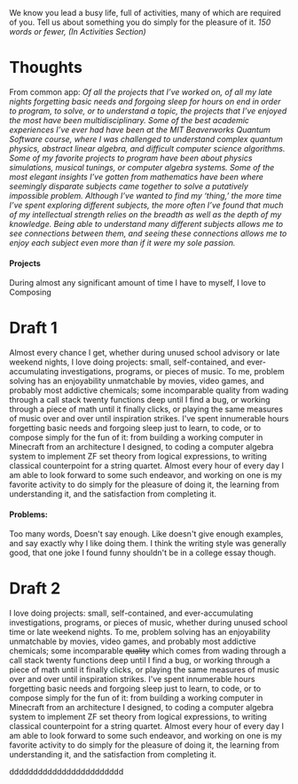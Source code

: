 We know you lead a busy life, full of activities, many of which are required of you. Tell us about something you do simply for the pleasure of it.
_150 words or fewer, (In Activities Section)_

# Thoughts

From common app:
	*Of all the projects that I’ve worked on, of all my late nights forgetting basic needs and forgoing sleep for hours on end in order to program, to solve, or to understand a topic, the projects that I’ve enjoyed the most have been multidisciplinary. Some of the best academic experiences I’ve ever had have been at the MIT Beaverworks Quantum Software course, where I was challenged to understand complex quantum physics, abstract linear algebra, and difficult computer science algorithms. Some of my favorite projects to program have been about physics simulations, musical tunings, or computer algebra systems. Some of the most elegant insights I’ve gotten from mathematics have been where seemingly disparate subjects came together to solve a putatively impossible problem.*
	*Although I’ve wanted to find my ‘thing,’ the more time I’ve spent exploring different subjects, the more often I’ve found that much of my intellectual strength relies on the breadth as well as the depth of my knowledge. Being able to understand many different subjects allows me to see connections between them, and seeing these connections allows me to enjoy each subject even more than if it were my sole passion.*

#### Projects
During almost any significant amount of time I have to myself, I love to
Composing


# Draft 1
Almost every chance I get, whether during unused school advisory or late weekend nights, I love doing projects: small, self-contained, and ever-accumulating investigations, programs, or pieces of music. To me, problem solving has an enjoyability unmatchable by movies, video games, and probably most addictive chemicals; some incomparable quality from wading through a call stack twenty functions deep until I find a bug, or working through a piece of math until it finally clicks, or playing the same measures of music over and over until inspiration strikes. I've spent innumerable hours forgetting basic needs and forgoing sleep just to learn, to code, or to compose simply for the fun of it: from building a working computer in Minecraft from an architecture I designed, to coding a computer algebra system to implement ZF set theory from logical expressions, to writing classical counterpoint for a string quartet. Almost every hour of every day I am able to look forward to some such endeavor, and working on one is my favorite activity to do simply for the pleasure of doing it, the learning from understanding it, and the satisfaction from completing it.

#### Problems:
Too many words, Doesn't say enough. Like doesn't give enough examples, and say exactly why I like doing them. I think the writing style was generally good, that one joke I found funny shouldn't be in a college essay though.

# Draft 2
I love doing projects: small, self-contained, and ever-accumulating investigations, programs, or pieces of music, whether during unused school time or late weekend nights. To me, problem solving has an enjoyability unmatchable by movies, video games, and probably most addictive chemicals; some incomparable ~~quality~~ which comes from wading through a call stack twenty functions deep until I find a bug, or working through a piece of math until it finally clicks, or playing the same measures of music over and over until inspiration strikes. I've spent innumerable hours forgetting basic needs and forgoing sleep just to learn, to code, or to compose simply for the fun of it: from building a working computer in Minecraft from an architecture I designed, to coding a computer algebra system to implement ZF set theory from logical expressions, to writing classical counterpoint for a string quartet. Almost every hour of every day I am able to look forward to some such endeavor, and working on one is my favorite activity to do simply for the pleasure of doing it, the learning from understanding it, and the satisfaction from completing it.

dddddddddddddddddddddddd
